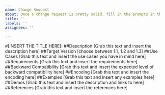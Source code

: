 ```yaml
---
name: Change Request
about: Once a change request is pretty solid, fill in the prompts in this template
title: ''
labels: ''
assignees: ''

---
```


#[INSERT THE TITLE HERE]: 
##Description
[Grab this text and insert the description here]
##Target Version
[choose between 1.1, 1.2 and 1.3]
##Use Cases
[Grab this text and insert the use cases you have in mind here]
##Requirements
[Grab this text and insert the requirements here]
##Backward Compatibility
[Grab this text and insert the expected level of backward compatibility here]
##Encoding
[Grab this text and insert the encoding here]
##Examples
[Grab this text and insert any examples here]
##Demos
[Grab this text and insert the description and links to here]
##References
[Grab this text and insert the references here]
